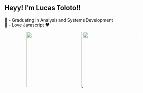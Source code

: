 ## Heyy! I'm Lucas Toloto!!

👾 - Graduating in Analysis and Systems Development <br>
🤖 - Love Javascript ❤️ <br>

<div align="center">
  <a href="https://github.com/lucas-tolotosilva">
  <img height="180em" src="https://github-readme-stats.vercel.app/api?username=lucas-tolotosilva&show_icons=true&theme=dracula&include_all_commits=true&count_private=true"/>
  <img height="180em" src="https://github-readme-stats.vercel.app/api/top-langs/?username=lucas-tolotosilva&layout=compact&langs_count=7&theme=dracula"/>
</div>


